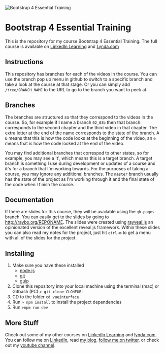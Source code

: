 ![Bootstrap 4 Essential Training](https://media-exp2.licdn.com/media-proxy/ext?w=1200&h=675&f=n&hash=KVLRopcdZaCdLg0HcOPNC5Db4o8%3D&ora=1%2CaFBCTXdkRmpGL2lvQUFBPQ%2CxAVta5g-0R6plxVUzgUv5K_PrkC9q0RIUJDPBy-iXCev_tCfY3DrfMPaZLSiol8QeyUFkwY3eu6tSTPkEY69LcLmY4Yx3A)

# Bootstrap 4 Essential Training
This is the repository for my course Bootstrap 4 Essential Training. The full course is available on [LinkedIn Learning](https://www.linkedin.com/learning/bootstrap-4-essential-training?trk=insiders_6787408_learning) and [Lynda.com](https://www.lynda.com/Bootstrap-tutorials/Bootstrap-4-Essential-Training/372545-2.html)

## Instructions
This repository has branches for each of the videos in the course. You can use the branch pop up menu in github to switch to a specific branch and take a look at the course at that stage. Or you can simply add `/tree/BRANCH_NAME` to the URL to go to the branch you want to peek at. 

## Branches
The branches are structured so that they correspond to the videos in the course. So, for example if I name a branch `02_03b` then that branch corresponds to the second chapter and the third video in that chapter. The extra letter at the end of the name corresponds to the state of the branch. A `b` means that this is how the code looks at the beginning of the video, an `e` means that is how the code looked at the end of the video.

You may find additional branches that correspod to other states, so for example, you may see a 't', which means this is a target branch. A target branch is something I use during development or updates of a course and it's for a branch that I'm working towards. For the purposes of taking a course, you may ignore any additional branches. The `master` branch usually has the state of the project as I'm working through it and the final state of the code when I finish the course. 

## Documentation
If there are slides for this course, they will be available using the `gh-pages` branch. You can easily get to the slides by going to http://raybo.org/REPONAME. The slides were created using [rayveal.js](https://github.com/planetoftheweb/rayveal) an opinionated version of the excellent reveal.js framework. Within these slides you can also read my notes for the project, just hit `ctrl-m` to get a menu with all of the slides for the project.

## Installing
1. Make sure you have these installed
	- [node.js](http://nodejs.org/)
	- [git](http://git-scm.com/)
	- [gulp](http://gulpjs.com/)
2. Clone this repository into your local machine using the terminal (mac) or Gitbash (PC) `> git clone CLONEURL`
3. CD to the folder `cd vueinterface`
4. Run `> npm install` to install the project dependencies
5. Run `>npm run dev`

## More Stuff
Check out some of my other courses on [LinkedIn Learning](https://www.linkedin.com/learning/instructors/ray-villalobos?trk=insiders_6787408_learning) and [lynda.com](http://lynda.com/rayvillalobos). You can follow me on [LinkedIn](https://www.linkedin.com/in/planetoftheweb/), read [my blog](http://raybo.org), [follow me on twitter](http://twitter.com/planetoftheweb), or check out my [youtube channel](http://youtube.com/planetoftheweb).
